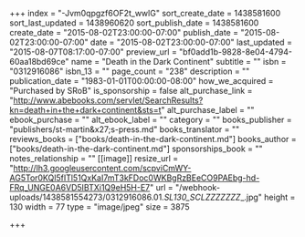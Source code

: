 +++
index = "-Jvm0qpgzf6OF2t_wwlG"
sort_create_date = 1438581600
sort_last_updated = 1438960620
sort_publish_date = 1438581600
create_date = "2015-08-02T23:00:00-07:00"
publish_date = "2015-08-02T23:00:00-07:00"
date = "2015-08-02T23:00:00-07:00"
last_updated = "2015-08-07T08:17:00-07:00"
preview_url = "bf0add1b-9828-8e04-4794-60aa18bd69ce"
name = "Death in the Dark Continent"
subtitle = ""
isbn = "0312916086"
isbn_13 = ""
page_count = "238"
description = ""
publication_date = "1983-01-01T00:00:00-08:00"
how_we_acquired = "Purchased by SRoB"
is_sponsorship = false
alt_purchase_link = "http://www.abebooks.com/servlet/SearchResults?kn=death+in+the+dark+continent&sts=t"
alt_purchase_label = ""
ebook_purchase = ""
alt_ebook_label = ""
category = ""
books_publisher = "publishers/st-martin&x27;s-press.md"
books_translator = ""
reviews_books = ["books/death-in-the-dark-continent.md"]
books_author = ["books/death-in-the-dark-continent.md"]
sponsorships_book = ""
notes_relationship = ""
[[image]]
resize_url = "http://lh3.googleusercontent.com/scpviCmWY-AG5Tor0KQl5fITl51QxKaI7mT3kFDoc0WKBgRzBEeCO9PAEbg-hd-FRq_UNGE0A6VD5IBTXi1Q9eH5H-E7"
url = "/webhook-uploads/1438581554273/0312916086.01._SL130_SCLZZZZZZZ__.jpg"
height = 130
width = 77
type = "image/jpeg"
size = 3875

+++
